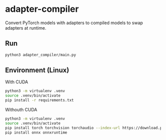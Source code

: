 # adapter-compiler
Convert PyTorch models with adapters to compiled models to swap adapters at runtime.


## Run
```bash
python3 adapter_compiler/main.py
```


## Environment (Linux)

With CUDA
```bash
python3 -m virtualenv .venv
source .venv/bin/activate
pip install -r requirements.txt
```

Withouth CUDA 


```bash
python3 -m virtualenv .venv
source .venv/bin/activate
pip install torch torchvision torchaudio --index-url https://download.pytorch.org/whl/cpu
pip install onnx onnxruntime
```

